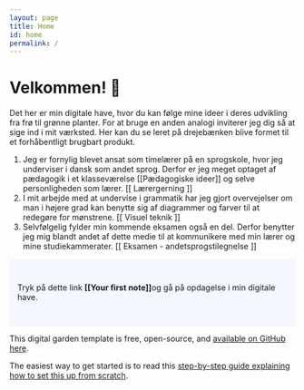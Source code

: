 ```yaml
---
layout: page
title: Home
id: home
permalink: /
---
```


# Velkommen! 🌱
Det her er min digitale have, hvor du kan følge mine ideer i deres udvikling fra frø til grønne planter. For at bruge en anden analogi inviterer jeg dig så at sige ind i mit værksted. Her kan du se leret på drejebænken blive formet til et forhåbentligt brugbart produkt. 

1.  Jeg er fornylig blevet ansat som timelærer på en sprogskole, hvor jeg underviser i dansk som andet sprog. Derfor er jeg meget optaget af pædagogik i et klasseværelse [[Pædagogiske ideer]] og selve personligheden som lærer. [[ Lærergerning ]]
2.  I mit arbejde med at undervise i grammatik har jeg gjort overvejelser om man i højere grad kan benytte sig af diagrammer og farver til at redegøre for mønstrene. [[ Visuel teknik ]]
3.  Selvfølgelig fylder min kommende eksamen også en del. Derfor benytter jeg mig blandt andet af dette medie til at kommunikere med min lærer og mine studiekammerater. [[ Eksamen - andetsprogstilegnelse ]]

<p style="padding: 3em 1em; background: #f5f7ff; border-radius: 4px;">
Tryk på dette link <span style="font-weight: bold">[[Your first note]]</span>og gå på opdagelse i min digitale have.
</p>

This digital garden template is free, open-source, and [available on GitHub here](https://github.com/maximevaillancourt/digital-garden-jekyll-template).

The easiest way to get started is to read this [step-by-step guide explaining how to set this up from scratch](https://maximevaillancourt.com/blog/setting-up-your-own-digital-garden-with-jekyll).

<style>
  .wrapper {
    max-width: 46em;
  }
</style>
